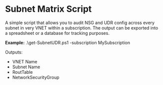 # Subnet Matrix Script
A simple script that allows you to audit NSG and UDR config across every subnet in very VNET within a subscription. The output can be exported into a spreadsheet or a database for tracking purposes.

**Example:**
.\get-SubnetUDR.ps1 -subscription MySubscription

Outputs:
- VNET Name
- Subnet Name
- RoutTable
- NetworkSecurityGroup
